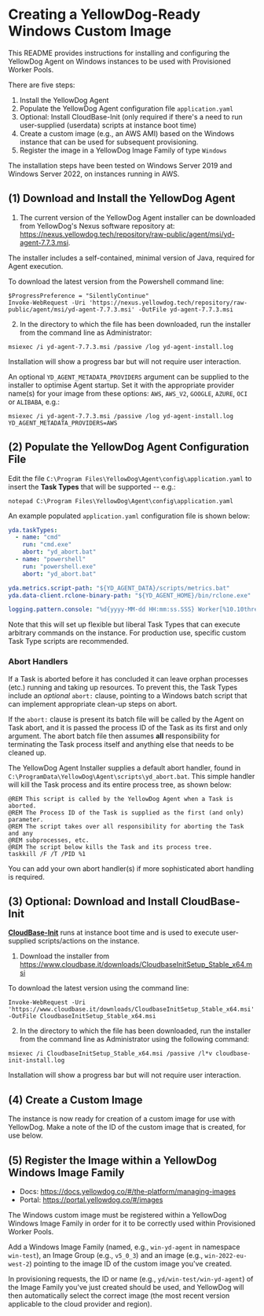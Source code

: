 # Creating a YellowDog-Ready Windows Custom Image

This README provides instructions for installing and configuring the YellowDog Agent on Windows instances to be used with Provisioned Worker Pools.

There are five steps:

1. Install the YellowDog Agent
2. Populate the YellowDog Agent configuration file `application.yaml`
3. Optional: Install CloudBase-Init (only required if there's a need to run user-supplied (userdata) scripts at instance boot time)
4. Create a custom image (e.g., an AWS AMI) based on the Windows instance that can be used for subsequent provisioning.
5. Register the image in a YellowDog Image Family of type `Windows`

The installation steps have been tested on Windows Server 2019 and Windows Server 2022, on instances running in AWS.

## (1) Download and Install the YellowDog Agent

1. The current version of the YellowDog Agent installer can be downloaded from YellowDog's Nexus software repository at: https://nexus.yellowdog.tech/repository/raw-public/agent/msi/yd-agent-7.7.3.msi.

The installer includes a self-contained, minimal version of Java, required for Agent execution.

To download the latest version from the Powershell command line:

```shell
$ProgressPreference = "SilentlyContinue"
Invoke-WebRequest -Uri 'https://nexus.yellowdog.tech/repository/raw-public/agent/msi/yd-agent-7.7.3.msi' -OutFile yd-agent-7.7.3.msi
```

2. In the directory to which the file has been downloaded, run the installer from the command line as Administrator:

```shell
msiexec /i yd-agent-7.7.3.msi /passive /log yd-agent-install.log
```
Installation will show a progress bar but will not require user interaction.

An optional `YD_AGENT_METADATA_PROVIDERS` argument can be supplied to the installer to optimise Agent startup. Set it with the appropriate provider name(s) for your image from these options: `AWS`, `AWS_V2`, `GOOGLE`, `AZURE`, `OCI` or `ALIBABA`, e.g.:

```shell
msiexec /i yd-agent-7.7.3.msi /passive /log yd-agent-install.log YD_AGENT_METADATA_PROVIDERS=AWS
```

## (2) Populate the YellowDog Agent Configuration File

Edit the file `C:\Program Files\YellowDog\Agent\config\application.yaml` to insert the **Task Types** that will be supported -- e.g.:

```commandline
notepad C:\Program Files\YellowDog\Agent\config\application.yaml
```

An example populated `application.yaml` configuration file is shown below:

```yaml
yda.taskTypes:
  - name: "cmd"
    run: "cmd.exe"
    abort: "yd_abort.bat"
  - name: "powershell"
    run: "powershell.exe"
    abort: "yd_abort.bat"

yda.metrics.script-path: "${YD_AGENT_DATA}/scripts/metrics.bat"
yda.data-client.rclone-binary-path: "${YD_AGENT_HOME}/bin/rclone.exe"

logging.pattern.console: "%d{yyyy-MM-dd HH:mm:ss.SSS} Worker[%10.10thread] %-5level[%40logger{40}] %message [%class{0}:%method:%line]%n"
```

Note that this will set up flexible but liberal Task Types that can execute arbitrary commands on the instance. For production use, specific custom Task Type scripts are recommended.

### Abort Handlers

If a Task is aborted before it has concluded it can leave orphan processes (etc.) running and taking up resources. To prevent this, the Task Types include an *optional* `abort:` clause, pointing to a Windows batch script that can implement appropriate clean-up steps on abort.

If the `abort:` clause is present its batch file will be called by the Agent on Task abort, and it is passed the process ID of the Task as its first and only argument. The abort batch file then assumes **all** responsibility for terminating the Task process itself and anything else that needs to be cleaned up.

The YellowDog Agent Installer supplies a default abort handler, found in `C:\ProgramData\YellowDog\Agent\scripts\yd_abort.bat`. This simple handler will kill the Task process and its entire process tree, as shown below:

```
@REM This script is called by the YellowDog Agent when a Task is aborted.
@REM The Process ID of the Task is supplied as the first (and only) parameter.
@REM The script takes over all responsibility for aborting the Task and any
@REM subprocesses, etc.
@REM The script below kills the Task and its process tree.
taskkill /F /T /PID %1
```

You can add your own abort handler(s) if more sophisticated abort handling is required.

## (3) Optional: Download and Install CloudBase-Init

**[CloudBase-Init](https://cloudbase.it/cloudbase-init/)** runs at instance boot time and is used to execute user-supplied scripts/actions on the instance.

1. Download the installer from https://www.cloudbase.it/downloads/CloudbaseInitSetup_Stable_x64.msi

To download the latest version using the command line:

```shell
Invoke-WebRequest -Uri 'https://www.cloudbase.it/downloads/CloudbaseInitSetup_Stable_x64.msi' -OutFile CloudbaseInitSetup_Stable_x64.msi
```

2. In the directory to which the file has been downloaded, run the installer from the command line as Administrator using the following command:

```shell
msiexec /i CloudbaseInitSetup_Stable_x64.msi /passive /l*v cloudbase-init-install.log
```

Installation will show a progress bar but will not require user interaction.

## (4) Create a Custom Image

The instance is now ready for creation of a custom image for use with YellowDog. Make a note of the ID of the custom image that is created, for use below.

## (5) Register the Image within a YellowDog Windows Image Family

- Docs: https://docs.yellowdog.co/#/the-platform/managing-images
- Portal: https://portal.yellowdog.co/#/images

The Windows custom image must be registered within a YellowDog Windows Image Family in order for it to be correctly used within Provisioned Worker Pools.

Add a Windows Image Family (named, e.g., `win-yd-agent` in namespace `win-test`), an Image Group (e.g., `v5_0_3`) and an image (e.g., `win-2022-eu-west-2`) pointing to the image ID of the custom image you've created.

In provisioning requests, the ID or name (e.g., `yd/win-test/win-yd-agent`) of the Image Family you've just created should be used, and YellowDog will then automatically select the correct image (the most recent version applicable to the cloud provider and region).
